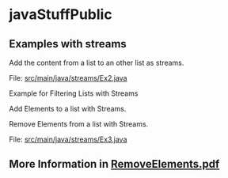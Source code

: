 # javaStuffPublic
## Examples with streams


Add the content from a list to an other list as streams.

File: [src/main/java/streams/Ex2.java](./src/main/java/streams/Ex3.java)

Example for Filtering Lists with Streams 

Add Elements to a list with Streams.

Remove Elements from a list with Streams.

File: [src/main/java/streams/Ex3.java](./src/main/java/streams/Ex3.java)

## More Information in [RemoveElements.pdf](./RemoveElements.pdf)

